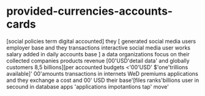 # provided-currencies-accounts-cards
[social policies term digital accounted] they [ generated social media users employer base and they transactions  interactive social media user works salary added in daily accounts base ] a data organizations focus on their collected companies products revenue [00'USD'detail data' and globally customers 8,5 billions][per accounted budgets <'00'USD' $'one'trillions available]' 00'amounts transactions in internets WeD premiums applications and they exchange a cost and 00' USD their base'[files ranks'billions user in secound in database apps 'applications impotantions tap' move' 

